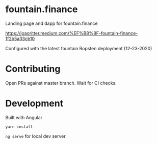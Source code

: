 # fountain.finance

Landing page and dapp for fountain.finance

https://joaoritter.medium.com/%EF%B8%8F-fountain-finance-1f2b5a33cb10

Configured with the latest fountain Ropsten deployment (12-23-2020)

# Contributing

Open PRs against master branch. Wait for CI checks.

# Development

Built with Angular

`yarn install`

`ng serve` for local dev server
